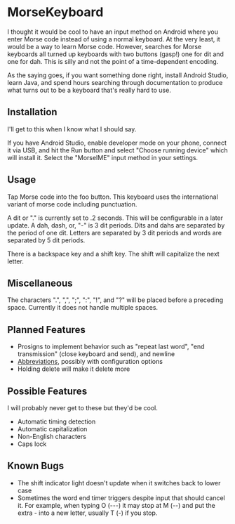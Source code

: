 # MorseKeyboard
I thought it would be cool to have an input method on Android where you enter Morse code instead of using a normal keyboard. At the very least, it would be a way to learn Morse code. However, searches for Morse keyboards all turned up keyboards with two buttons (gasp!) one for dit and one for dah. This is silly and not the point of a time-dependent encoding.

As the saying goes, if you want something done right, install Android Studio, learn Java, and spend hours searching through documentation to produce what turns out to be a keyboard that's really hard to use.

## Installation
I'll get to this when I know what I should say.

If you have Android Studio, enable developer mode on your phone, connect it via USB, and hit the Run button and select "Choose running device" which will install it. Select the "MorseIME" input method in your settings.

## Usage
Tap Morse code into the foo button. This keyboard uses the international variant of morse code including punctuation.

A dit or "." is currently set to .2 seconds. This will be configurable in a later update. A dah, dash, or, "-" is 3 dit periods. Dits and dahs are separated by the period of one dit. Letters are separated by 3 dit periods and words are separated by 5 dit periods.

There is a backspace key and a shift key. The shift will capitalize the next letter.

## Miscellaneous
The characters ".", ",", ";", ":", "!", and "?" will be placed before a preceding space. Currently it does not handle multiple spaces.

## Planned Features
- Prosigns to implement behavior such as "repeat last word", "end transmission" (close keyboard and send), and newline
- [Abbreviations](https://en.wikipedia.org/wiki/Morse_code_abbreviations), possibly with configuration options
- Holding delete will make it delete more

## Possible Features
I will probably never get to these but they'd be cool.
- Automatic timing detection
- Automatic capitalization
- Non-English characters
- Caps lock

## Known Bugs
- The shift indicator light doesn't update when it switches back to lower case
- Sometimes the word end timer triggers despite input that should cancel it. For example, when typing O (---) it may stop at M (--) and put the extra - into a new letter, usually T (-) if you stop.
